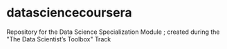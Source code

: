 datasciencecoursera
===================

Repository for the Data Science Specialization Module ; created  during the "The Data Scientist’s Toolbox" Track
